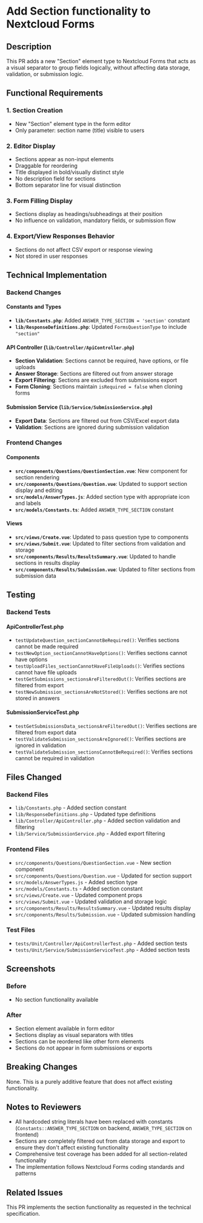 # Add Section functionality to Nextcloud Forms

## Description

This PR adds a new "Section" element type to Nextcloud Forms that acts as a visual separator to group fields logically, without affecting data storage, validation, or submission logic.

## Functional Requirements

### 1. Section Creation
- New "Section" element type in the form editor
- Only parameter: section name (title) visible to users

### 2. Editor Display
- Sections appear as non-input elements
- Draggable for reordering
- Title displayed in bold/visually distinct style
- No description field for sections
- Bottom separator line for visual distinction

### 3. Form Filling Display
- Sections display as headings/subheadings at their position
- No influence on validation, mandatory fields, or submission flow

### 4. Export/View Responses Behavior
- Sections do not affect CSV export or response viewing
- Not stored in user responses

## Technical Implementation

### Backend Changes

#### Constants and Types
- **`lib/Constants.php`**: Added `ANSWER_TYPE_SECTION = 'section'` constant
- **`lib/ResponseDefinitions.php`**: Updated `FormsQuestionType` to include `"section"`

#### API Controller (`lib/Controller/ApiController.php`)
- **Section Validation**: Sections cannot be required, have options, or file uploads
- **Answer Storage**: Sections are filtered out from answer storage
- **Export Filtering**: Sections are excluded from submissions export
- **Form Cloning**: Sections maintain `isRequired = false` when cloning forms

#### Submission Service (`lib/Service/SubmissionService.php`)
- **Export Data**: Sections are filtered out from CSV/Excel export data
- **Validation**: Sections are ignored during submission validation

### Frontend Changes

#### Components
- **`src/components/Questions/QuestionSection.vue`**: New component for section rendering
- **`src/components/Questions/Question.vue`**: Updated to support section display and editing
- **`src/models/AnswerTypes.js`**: Added section type with appropriate icon and labels
- **`src/models/Constants.ts`**: Added `ANSWER_TYPE_SECTION` constant

#### Views
- **`src/views/Create.vue`**: Updated to pass question type to components
- **`src/views/Submit.vue`**: Updated to filter sections from validation and storage
- **`src/components/Results/ResultsSummary.vue`**: Updated to handle sections in results display
- **`src/components/Results/Submission.vue`**: Updated to filter sections from submission data

## Testing

### Backend Tests

#### ApiControllerTest.php
- `testUpdateQuestion_sectionCannotBeRequired()`: Verifies sections cannot be made required
- `testNewOption_sectionCannotHaveOptions()`: Verifies sections cannot have options
- `testUploadFiles_sectionCannotHaveFileUploads()`: Verifies sections cannot have file uploads
- `testGetSubmissions_sectionsAreFilteredOut()`: Verifies sections are filtered from export
- `testNewSubmission_sectionsAreNotStored()`: Verifies sections are not stored in answers

#### SubmissionServiceTest.php
- `testGetSubmissionsData_sectionsAreFilteredOut()`: Verifies sections are filtered from export data
- `testValidateSubmission_sectionsAreIgnored()`: Verifies sections are ignored in validation
- `testValidateSubmission_sectionsCannotBeRequired()`: Verifies sections cannot be required in validation

## Files Changed

### Backend Files
- `lib/Constants.php` - Added section constant
- `lib/ResponseDefinitions.php` - Updated type definitions
- `lib/Controller/ApiController.php` - Added section validation and filtering
- `lib/Service/SubmissionService.php` - Added export filtering

### Frontend Files
- `src/components/Questions/QuestionSection.vue` - New section component
- `src/components/Questions/Question.vue` - Updated for section support
- `src/models/AnswerTypes.js` - Added section type
- `src/models/Constants.ts` - Added section constant
- `src/views/Create.vue` - Updated component props
- `src/views/Submit.vue` - Updated validation and storage logic
- `src/components/Results/ResultsSummary.vue` - Updated results display
- `src/components/Results/Submission.vue` - Updated submission handling

### Test Files
- `tests/Unit/Controller/ApiControllerTest.php` - Added section tests
- `tests/Unit/Service/SubmissionServiceTest.php` - Added section tests

## Screenshots

### Before
- No section functionality available

### After
- Section element available in form editor
- Sections display as visual separators with titles
- Sections can be reordered like other form elements
- Sections do not appear in form submissions or exports

## Breaking Changes
None. This is a purely additive feature that does not affect existing functionality.

## Notes to Reviewers

- All hardcoded string literals have been replaced with constants (`Constants::ANSWER_TYPE_SECTION` on backend, `ANSWER_TYPE_SECTION` on frontend)
- Sections are completely filtered out from data storage and export to ensure they don't affect existing functionality
- Comprehensive test coverage has been added for all section-related functionality
- The implementation follows Nextcloud Forms coding standards and patterns

## Related Issues
This PR implements the section functionality as requested in the technical specification. 